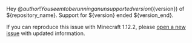 Hey @${author}! You seem to be running an unsupported version (${version}) of ${repository_name}. Support for ${version} ended ${version_end}.

If you can reproduce this issue with Minecraft 1.12.2, please [open a new issue](https://github.com/${repository_user}/${repository_name}/issues/new) with updated information.